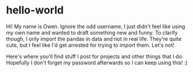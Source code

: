 # hello-world

Hi! My name is Owen. Ignore the odd username, I just didn't feel like using my own name and wanted to draft something new and funny. To clarify though, I only import the pandas in data and not in real life. They're quite cute, but I feel like I'd get arrested for trying to import them. Let's not!

Here's where you'll find stuff I post for projects and other things that I do. Hopefully I don't forget my password afterwards so I can keep using this!
:)

